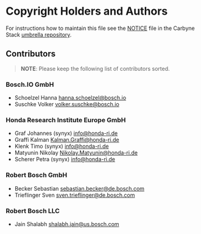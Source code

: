 # Copyright Holders and Authors

For instructions how to maintain this file see the
[NOTICE](https://github.com/carbynestack/carbynestack/blob/master/NOTICE.md)
file in the Carbyne Stack
[umbrella repository](https://github.com/carbynestack/carbynestack).

## Contributors

> **NOTE**: Please keep the following list of contributors sorted.

### Bosch.IO GmbH

- Schoelzel Hanna [hanna.schoelzel@bosch.io](mailto:hanna.schoelzel@bosch.io)
- Suschke Volker [volker.suschke@bosch.io](mailto:volker.suschke@bosch.io)

### Honda Research Institute Europe GmbH

- Graf Johannes (synyx) [info@honda-ri.de](mailto:info@honda-ri.de)
- Graffi Kalman [Kalman.Graffi@honda-ri.de](mailto:Kalman.Graffi@honda-ri.de)
- Klenk Timo (synyx) [info@honda-ri.de](mailto:info@honda-ri.de)
- Matyunin Nikolay [Nikolay.Matyunin@honda-ri.de](mailto:Nikolay.Matyunin@honda-ri.de)
- Scherer Petra (synyx) [info@honda-ri.de](mailto:info@honda-ri.de)

### Robert Bosch GmbH

- Becker Sebastian
  [sebastian.becker@de.bosch.com](mailto:sebastian.becker@de.bosch.com)
- Trieflinger Sven
  [sven.trieflinger@de.bosch.com](mailto:sven.trieflinger@de.bosch.com)

### Robert Bosch LLC

- Jain Shalabh [shalabh.jain@us.bosch.com](mailto:shalabh.jain@us.bosch.com)
